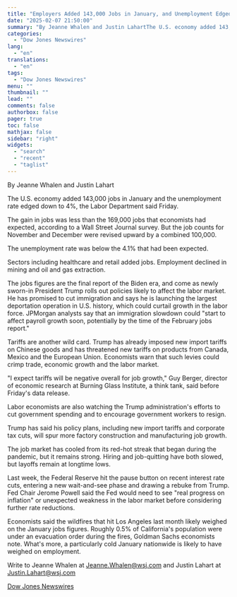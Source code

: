 ```yaml
---
title: "Employers Added 143,000 Jobs in January, and Unemployment Edged Down to 4% — WSJ"
date: "2025-02-07 21:50:00"
summary: "By Jeanne Whalen and Justin LahartThe U.S. economy added 143,000 jobs in January and the unemployment rate edged down to 4%, the Labor Department said Friday.The gain in jobs was less than the 169,000 jobs that economists had expected, according to a Wall Street Journal survey. But the job counts..."
categories:
  - "Dow Jones Newswires"
lang:
  - "en"
translations:
  - "en"
tags:
  - "Dow Jones Newswires"
menu: ""
thumbnail: ""
lead: ""
comments: false
authorbox: false
pager: true
toc: false
mathjax: false
sidebar: "right"
widgets:
  - "search"
  - "recent"
  - "taglist"
---
```


By Jeanne Whalen and Justin Lahart

The U.S. economy added 143,000 jobs in January and the unemployment rate edged down to 4%, the Labor Department said Friday.

The gain in jobs was less than the 169,000 jobs that economists had expected, according to a Wall Street Journal survey. But the job counts for November and December were revised upward by a combined 100,000.

The unemployment rate was below the 4.1% that had been expected.

Sectors including healthcare and retail added jobs. Employment declined in mining and oil and gas extraction.

The jobs figures are the final report of the Biden era, and come as newly sworn-in President Trump rolls out policies likely to affect the labor market. He has promised to cut immigration and says he is launching the largest deportation operation in U.S. history, which could curtail growth in the labor force. JPMorgan analysts say that an immigration slowdown could "start to affect payroll growth soon, potentially by the time of the February jobs report."

Tariffs are another wild card. Trump has already imposed new import tariffs on Chinese goods and has threatened new tariffs on products from Canada, Mexico and the European Union. Economists warn that such levies could crimp trade, economic growth and the labor market.

"I expect tariffs will be negative overall for job growth," Guy Berger, director of economic research at Burning Glass Institute, a think tank, said before Friday's data release.

Labor economists are also watching the Trump administration's efforts to cut government spending and to encourage government workers to resign.

Trump has said his policy plans, including new import tariffs and corporate tax cuts, will spur more factory construction and manufacturing job growth.

The job market has cooled from its red-hot streak that began during the pandemic, but it remains strong. Hiring and job-quitting have both slowed, but layoffs remain at longtime lows.

Last week, the Federal Reserve hit the pause button on recent interest rate cuts, entering a new wait-and-see phase and drawing a rebuke from Trump. Fed Chair Jerome Powell said the Fed would need to see "real progress on inflation" or unexpected weakness in the labor market before considering further rate reductions.

Economists said the wildfires that hit Los Angeles last month likely weighed on the January jobs figures. Roughly 0.5% of California's population were under an evacuation order during the fires, Goldman Sachs economists note. What's more, a particularly cold January nationwide is likely to have weighed on employment.

Write to Jeanne Whalen at Jeanne.Whalen@wsj.com and Justin Lahart at Justin.Lahart@wsj.com

[Dow Jones Newswires](https://www.tradingview.com/news/DJN_DN20250207006502:0/)
